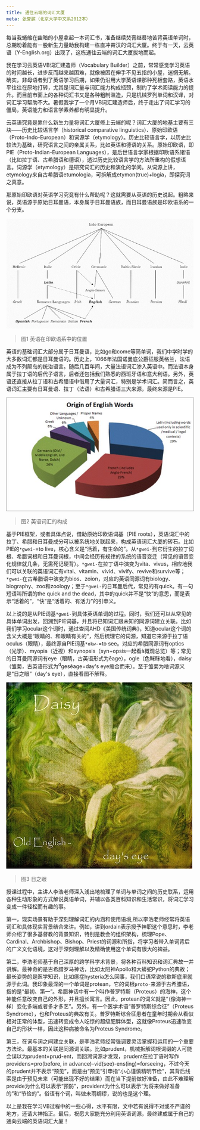 ```yaml
---
title: 通往云端的词汇大厦
meta: 张誉膑（北京大学中文系2012本）
---
```


每当我蜷缩在幽暗的小屋拿起一本词汇书，准备继续焚膏继晷地苦背英语单词时，总期盼着能有一股新生力量助我构建一栋直冲霄汉的词汇大厦。终于有一天，云英语（Y-English.org）出现了，这栋通往云端的词汇大厦拔地而起。

<!--more-->

我在学习云英语VB词汇建造师（Vocabulary Builder）之前，常常感觉学习英语的时间越长，进步反而越来越困难，就像被困在伸手不见五指的小屋，迷惘无解。确实，非母语者到了英语学习后期，如果仍沿用大学英语课那种死板套路，英语水平往往在原地打转，尤其是词汇量与词汇能力构成瓶颈，制约了学术阅读能力的提升。而目前市面上的各种词汇书又是各种粗制滥造，只是机械罗列单词和汉译，对词汇学习帮助不大。暑假我学了一个月VB词汇建造师后，终于走出了词汇学习的僵局，英语能力和语言学素养都有明显提升。

云英语究竟是靠什么新生力量将词汇大厦修上云端的呢？词汇大厦的地基主要有三块——历史比较语言学（historical comparative linguistics）、原始印欧语（Proto-Indo-European）和词源学（etymology）。历史比较语言学，以历史比较法为基础，研究语言之间的亲属关系，比如英语和德语的关系。原始印欧语，即PIE（Proto-Indian-European Languages），是后世语言学家根据印欧语系诸语（比如拉丁语、古希腊语和德语），透过历史比较语言学的方法所重构的假想语言。词源学（etymology）是研究词汇的历史和演化的学问。从词源上讲，etymology来自古希腊语etumologia，可拆解成etymon(true)+logia，即探究词之真意。

那原始印欧语对英语学习究竟有什么帮助呢？这就需要从英语的历史说起。粗略来说，英语源于原始日耳曼语，本身属于日耳曼语族，而日耳曼语族是印欧语系的一个分支。

![Figure 1: 英语在印欧语系中的位置](/images/feedback-posts/14-1.jpg)

> 图1 英语在印欧语系中的位置

英语的基础词汇大部分属于日耳曼语，比如go和come等简单词，我们中学时学的大多数词汇都是日耳曼语的。历史上，1066年法国诺曼底公爵征服英格兰，法语成为不列颠岛的统治语言。随后几百年间，大量法语词汇渗入英语中。而法语本身属于拉丁语的后代子语言，后者还包括我们熟悉的西班牙语和意大利语。另外，英语还直接从拉丁语和古希腊语中借用了大量词汇，特别是学术词汇。简而言之，英语词汇主要有日耳曼语、拉丁（法语）和古希腊语三大来源，最终来源是PIE。

![Figure 2: 英语词汇的构成](/images/feedback-posts/14-2.jpg)

> 图2 英语词汇的构成

基于PIE框架，或者具体点说，借助原始印欧语词基（PIE roots），英语词汇中的拉丁、希腊和日耳曼成分可以被系统地关联起来，构成英语词汇大厦的砖石。比如PIE的`*gwei-`=to live，核心含义是“活着，有生命的”。从`*gwei-`到它衍生的拉丁词根、希腊词根和日耳曼词根，中间会经历有规律的系统的语音变迁（常见的语音变化规律就几条，无需死记硬背）。`*gwei-`在拉丁语中演变为vita、vivus，相应地我们可以关联的英语词汇有vital、vitamin、vivid、vivify、revive和survive等；`*gwei-`在古希腊语中演变为bios、zoion，对应的英语同源词有biology、biography、zoo和zoology；至于`*gwei-`的日耳曼后代，常见的有quick。有一句短语叫所谓的the quick and the dead，其中的quick并不是“快”的意思，而是表示“活着的”，“快”是“活着的、有活力”的引申义。

以上说的是从PIE词基`*gwei-`到具体英语单词的过程。同时，我们还可以从常见的具体单词出发，回溯到PIE词基，并且将已知词汇跟未知的同源词建立关联。比如我们学习ocular这个词时，通过查阅AHD《美国传统词典》，知道ocular这个词的含义大概是“眼睛的、和眼睛有关的”，然后梳理它的词源，知道它来源于拉丁语oculus（眼睛），最终源自PIE词基`*okw-`=to see。对应的希腊同源词有optics（光学）、myopia（近视）和synopsis（syn+opsis一起看à概观总览）等；常见的日耳曼同源词有eye（眼睛，古英语形式为ēage），ogle（色眯眯地看），daisy（雏菊，古英语形式为<sup>d</sup>gesēage=day's eye缩合而来）。至于雏菊为啥词源义是“日之眼”（day's eye），直接看图不解释。

![Figure 3: 日之眼](/images/feedback-posts/14-3.jpg)

> 图3 日之眼

授课过程中，主讲人李浩老师深入浅出地梳理了单词与单词之间的历史联系，运用各种生动形象的方式解说英语单词，并辅以各类百科知识和生活常识，将词汇学习变成一件轻松而有趣的事。

第一，现实场景有助于深刻理解词汇的内涵和使用语境,所以李浩老师经常将英语词汇和具体现实背景结合来讲。例如，讲到ordain表示授予神职这个意思时，李老师介绍了很多基督教的背景知识，特别是教会的组织架构，梳理Pope、Cardinal、Archbishop、Bishop、Priest的词源和所指，将学习者带入单词背后的广义文化语境，这对于深刻理解以及精确使用这个单词有很大的裨益。

第二，李浩老师基于自己深厚的跨学科学术背景，将各种百科知识和词汇典故一并讲解。最神奇的是古希腊罗马神话，比如太阳神Apollo和大蟒蛇Python的典故；最长姿势的是医学知识，比如癔症hysteria怎么回事，我们口语常说的歇斯底里就源于此词。我印象最深的一个单词是protean，它的词根`proto-`来源于古希腊语，指的是“最初、第一”。希腊神话中有一个叫作普罗特斯（Proteus）的海神，这个神能任意改变自己的外形，并且擅长寓言。因此，protean的词义就是“（像海神一样）变化多端或者多才多艺”。另外，有一个医学术语“普罗特斯综合征”（Proteus Syndrome），也和Proteus的典故有关。普罗特斯综合征患者在童年时期会从看似相对正常的体型，迅速转变成令人吃惊的超级肥胖体型，这就像Proteus迅速改变自己的形状一样，因此这种病被命名为Proteus Syndrome。

第三，在词与词之间建立关联，是李浩老师经常强调要灵活掌握和运用的一个重要方法论。最基本的关联是同源词关联。比如prudent，机械拆解词根词缀的人可能会误以为prudent=prud-ent，而回溯词源才发现，prudent在拉丁语时写作providens=pro(before, in advance)-vid(see)-ens(ing)=forseeing，不过今天的prudent并不表示“预见”，而是由“预见”引申指“小心谨慎精明节俭”，其背后线索是由于预见未来（可能出现不好的结果）而在当下提前做好准备，由此不难理解provide为什么可以表示“预防”，provident为什么可以表示“为将来做好准备的”和“节俭的”。俗语有个词，叫做未雨绸缪，说的也是这个理。

以上是我在学习VB过程中的一些心得，水平有限，文中若有说得不对或不严谨的地方，还请大神指正。最后，祝愿大家能充分利用英语词源，最终建成属于自己的通向云端的英语词汇大厦！